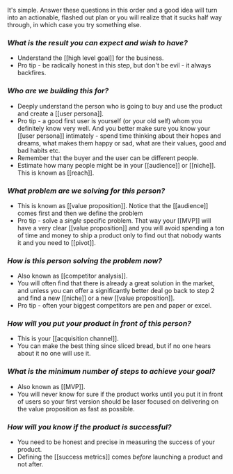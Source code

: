 It's simple. Answer these questions in this order and a good idea will turn into an actionable, flashed out plan or you will realize that it sucks half way through, in which case you try something else. 

### ***What is the result you can expect and wish to have?***
- Understand the [[high level goal]] for the business.
- Pro tip - be radically honest in this step, but don't be evil - it always backfires.
### ***Who are we building this for?*** 
- Deeply understand the person who is going to buy and use the product and create a [[user persona]].
- Pro tip - a good first user is yourself (or your old self) whom you definitely know very well. And you better make sure you know your [[user persona]] intimately - spend time thinking about their hopes and dreams, what makes them happy or sad, what are their values, good and bad habits etc.
- Remember that the buyer and the user can be different people.
- Estimate how many people might be in your [[audience]] or [[niche]]. This is known as [[reach]].
### ***What problem are we solving for this person?***
- This is known as [[value proposition]]. Notice that the [[audience]] comes first and then we define the problem
- Pro tip - solve a *single* specific problem. That way your [[MVP]] will have a very clear [[value proposition]] and you will avoid spending a ton of time and money to ship a product only to find out that nobody wants it and you need to [[pivot]].
### ***How is this person solving the problem now?***
- Also known as [[competitor analysis]]. 
- You will often find that there is already a great solution in the market, and unless you can offer a significantly better deal go back to step 2 and find a new [[niche]] or a new [[value proposition]].
- Pro tip - often your biggest competitors are pen and paper or excel.
### ***How will you put your product in front of this person?*** 
- This is your [[acquisition channel]].
- You can make the best thing since sliced bread, but if no one hears about it no one will use it.
### ***What is the minimum number of steps to achieve your goal?*** 
- Also known as [[MVP]].
- You will never know for sure if the product works until you put it in front of users so your first version should be laser focused on delivering on the value proposition as fast as possible. 
### ***How will you know if the product is successful?*** 
- You need to be honest and precise in measuring the success of your product.
- Defining the [[success metrics]] comes *before* launching a product and not after.